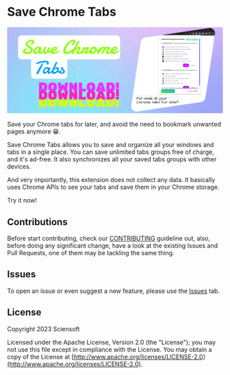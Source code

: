 # Save Chrome Tabs

![Save Chrome Tabs](./.images/marquee-promo-tile.v1.1400x560.jpg)

Save your Chrome tabs for later, and avoid the need to bookmark unwanted pages anymore 😁.

Save Chrome Tabs allows you to save and organize all your windows and tabs in a single place. You can save unlimited tabs groups free of charge, and it's ad-free. It also synchronizes all your saved tabs groups with other devices.

And very importantly, this extension does not collect any data. It basically uses Chrome APIs to see your tabs and save them in your Chrome storage.

Try it now!

## Contributions

Before start contributing, check our [CONTRIBUTING] guideline out, also, before doing any significant change, have a look at the existing Issues and Pull Requests, one of them may be tackling the same thing.

## Issues

To open an issue or even suggest a new feature, please use the [Issues] tab.

## License

Copyright 2023 Sciensoft

Licensed under the Apache License, Version 2.0 (the "License");
you may not use this file except in compliance with the License.
You may obtain a copy of the License at [http://www.apache.org/licenses/LICENSE-2.0](http://www.apache.org/licenses/LICENSE-2.0).

[//]: ---------------------

[CONTRIBUTING]: ./CONTRIBUTING.md
[Issues]: ./../../../issues
